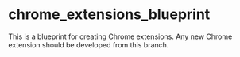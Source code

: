 # chrome_extensions_blueprint
This is a blueprint for creating Chrome extensions. Any new Chrome extension should be developed from this branch.

